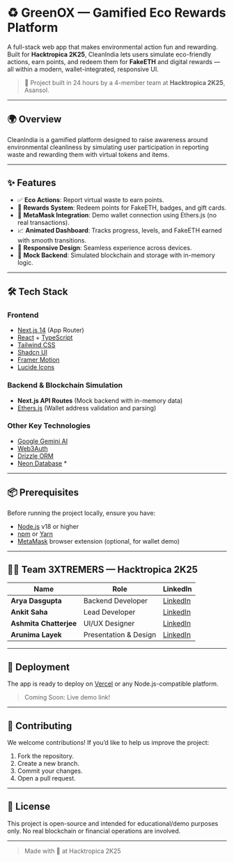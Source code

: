 # ♻️ GreenOX — Gamified Eco Rewards Platform

A full-stack web app that makes environmental action fun and rewarding. Built for **Hacktropica 2K25**, CleanIndia lets users simulate eco-friendly actions, earn points, and redeem them for **FakeETH** and digital rewards — all within a modern, wallet-integrated, responsive UI.

> 🚀 Project built in 24 hours by a 4-member team at **Hacktropica 2K25**, Asansol.

---

## 🌍 Overview

CleanIndia is a gamified platform designed to raise awareness around environmental cleanliness by simulating user participation in reporting waste and rewarding them with virtual tokens and items.

---

## ✨ Features

- ✅ **Eco Actions**: Report virtual waste to earn points.
- 🎁 **Rewards System**: Redeem points for FakeETH, badges, and gift cards.
- 🦊 **MetaMask Integration**: Demo wallet connection using Ethers.js (no real transactions).
- 📈 **Animated Dashboard**: Tracks progress, levels, and FakeETH earned with smooth transitions.
- 📱 **Responsive Design**: Seamless experience across devices.
- 💾 **Mock Backend**: Simulated blockchain and storage with in-memory logic.

---

## 🛠️ Tech Stack

### Frontend
- [Next.js 14](https://nextjs.org/) (App Router)
- [React](https://react.dev/) + [TypeScript](https://www.typescriptlang.org/)
- [Tailwind CSS](https://tailwindcss.com/)
- [Shadcn UI](https://ui.shadcn.com/)
- [Framer Motion](https://www.framer.com/motion/)
- [Lucide Icons](https://lucide.dev/)

### Backend & Blockchain Simulation
- **Next.js API Routes** (Mock backend with in-memory data)
- [Ethers.js](https://docs.ethers.org/) (Wallet address validation and parsing)

### Other Key Technologies
- [Google Gemini AI](https://ai.google.dev/)
- [Web3Auth](https://web3auth.io/)
- [Drizzle ORM](https://orm.drizzle.team/) 
- [Neon Database](https://neon.tech/) *

---

## 📦 Prerequisites

Before running the project locally, ensure you have:

- [Node.js](https://nodejs.org/) v18 or higher
- [npm](https://www.npmjs.com/) or [Yarn](https://yarnpkg.com/)
- [MetaMask](https://metamask.io/) browser extension (optional, for wallet demo)

---

## 🧑‍💻 Team 3XTREMERS — Hacktropica 2K25

| Name                | Role                 | LinkedIn                                                                 |
|---------------------|----------------------|--------------------------------------------------------------------------|
| **Arya Dasgupta**   | Backend Developer    | [LinkedIn](https://www.linkedin.com/in/aryadasgupta2004/)                |
| **Ankit Saha**      | Lead Developer       | [LinkedIn](https://www.linkedin.com/in/ankit-saha09/)                    |
| **Ashmita Chatterjee** | UI/UX Designer   | [LinkedIn](https://www.linkedin.com/in/ashmita-chatterjee-62272628b/)   |
| **Arunima Layek**   | Presentation & Design| [LinkedIn](https://www.linkedin.com/in/arunima-layek-619755355/)         |

---

## 🚀 Deployment

The app is ready to deploy on [Vercel](https://vercel.com/) or any Node.js-compatible platform.

> Coming Soon: Live demo link!

---

## 🤝 Contributing

We welcome contributions! If you’d like to help us improve the project:

1. Fork the repository.
2. Create a new branch.
3. Commit your changes.
4. Open a pull request.

---

## 📄 License

This project is open-source and intended for educational/demo purposes only. No real blockchain or financial operations are involved.

---

> Made with 💚 at Hacktropica 2K25
